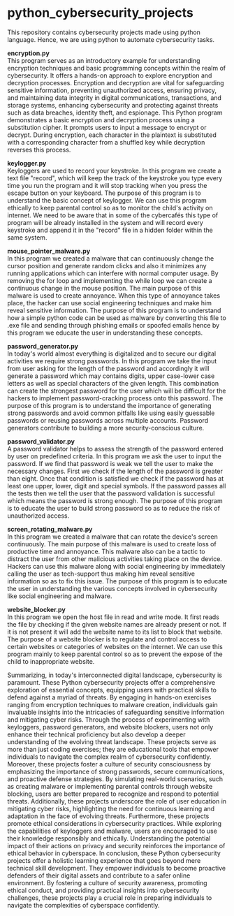 # python_cybersecurity_projects
This repository contains cybersecurity projects made using python language. Hence, we are using python to automate cybersecurity tasks.

**encryption.py**<br>
This program serves as an introductory example for understanding encryption techniques and basic programming concepts within the realm of cybersecurity. It offers a hands-on approach to explore encryption and decryption processes. Encryption and decryption are vital for safeguarding sensitive information, preventing unauthorized access, ensuring privacy, and maintaining data integrity in digital communications, transactions, and storage systems, enhancing cybersecurity and protecting against threats such as data breaches, identity theft, and espionage. This Python program demonstrates a basic encryption and decryption process using a substitution cipher. It prompts users to input a message to encrypt or decrypt. During encryption, each character in the plaintext is substituted with a corresponding character from a shuffled key while decryption reverses this process.

**keylogger.py**<br>
Keyloggers are used to record your keystroke. In this program we create a text file "record", which will keep the track of the keystroke you type every time you run the program and it will stop tracking when you press the escape button on your keyboard. The purpose of this program is to understand the basic concept of keylogger. We can use this program ethically to keep parental control so as to monitor the child's activity on internet. We need to be aware that in some of the cybercafés this type of program will be already installed in the system and will record every keystroke and append it in the "record" file in a hidden folder within the same system.

**mouse_pointer_malware.py**<br>
In this program we created a malware that can continuously change the cursor position and generate random clicks and also it minimizes any running applications which can interfere with normal computer usage. By removing the for loop and implementing the while loop we can create a continuous change in the mouse position. The main purpose of this malware is used to create annoyance. When this type of annoyance takes place, the hacker can use social engineering techniques and make him reveal sensitive information. The purpose of this program is to understand how a simple python code can be used as malware by converting this file to .exe file and sending through phishing emails or spoofed emails hence by this program we educate the user in understanding these concepts.

**password_generator.py**<br>
In today's world almost everything is digitalized and to secure our digital activities we require strong passwords. In this program we take the input from user asking for the length of the password and accordingly it will generate a password which may contains digits, upper case-lower case letters as well as special characters of the given length. This combination can create the strongest password for the user which will be difficult for the hackers to implement password-cracking process onto this password. The purpose of this program is to understand the importance of  generating strong passwords and avoid common pitfalls like using easily guessable passwords or reusing passwords across multiple accounts. Password generators contribute to building a more security-conscious culture.

**password_validator.py**<br>
A password validator helps to assess the strength of the password entered by user on predefined criteria. In this program we ask the user to input the password. If we find that password is weak we tell the user to make the necessary changes. First we check if the length of the password is greater than eight. Once that condition is satisfied we check if the password has at least one upper, lower, digit and special symbols. If the password passes all the tests then we tell the user that the password validation is successful which means the password is strong enough. The purpose of this program is to educate the user to build strong password so as to reduce the risk of unauthorized access.

**screen_rotating_malware.py**<br>
In this program we created a malware that can rotate the device's screen continuously. The main purpose of this malware is used to create loss of productive time and annoyance. This malware also can be a tactic to distract the user from other malicious activities taking place on the device. Hackers can use this malware along with social engineering by immediately calling the user as tech-support thus making him reveal sensitive information so as to fix this issue. The purpose of this program is to educate the user in understanding the various concepts involved in cybersecurity like social engineering and malware.

**website_blocker.py**<br>
In this program we open the host file in read and write mode. It first reads the file by checking if the given website names are already present or not. If it is not present it will add the website name to its list to block that website. The purpose of a website blocker is to regulate and control access to certain websites or categories of websites on the internet. We can use this program mainly to keep parental control so as to prevent the expose of the child to inappropriate website.

Summarizing, in today's interconnected digital landscape, cybersecurity is paramount. These Python cybersecurity projects offer a comprehensive exploration of essential concepts, equipping users with practical skills to defend against a myriad of threats. By engaging in hands-on exercises ranging from encryption techniques to malware creation, individuals gain invaluable insights into the intricacies of safeguarding sensitive information and mitigating cyber risks. Through the process of experimenting with keyloggers, password generators, and website blockers, users not only enhance their technical proficiency but also develop a deeper understanding of the evolving threat landscape. These projects serve as more than just coding exercises; they are educational tools that empower individuals to navigate the complex realm of cybersecurity confidently. Moreover, these projects foster a culture of security consciousness by emphasizing the importance of strong passwords, secure communications, and proactive defense strategies. By simulating real-world scenarios, such as creating malware or implementing parental controls through website blocking, users are better prepared to recognize and respond to potential threats. Additionally, these projects underscore the role of user education in mitigating cyber risks, highlighting the need for continuous learning and adaptation in the face of evolving threats. Furthermore, these projects promote ethical considerations in cybersecurity practices. While exploring the capabilities of keyloggers and malware, users are encouraged to use their knowledge responsibly and ethically. Understanding the potential impact of their actions on privacy and security reinforces the importance of ethical behavior in cyberspace. In conclusion, these Python cybersecurity projects offer a holistic learning experience that goes beyond mere technical skill development. They empower individuals to become proactive defenders of their digital assets and contribute to a safer online environment. By fostering a culture of security awareness, promoting ethical conduct, and providing practical insights into cybersecurity challenges, these projects play a crucial role in preparing individuals to navigate the complexities of cyberspace confidently.



